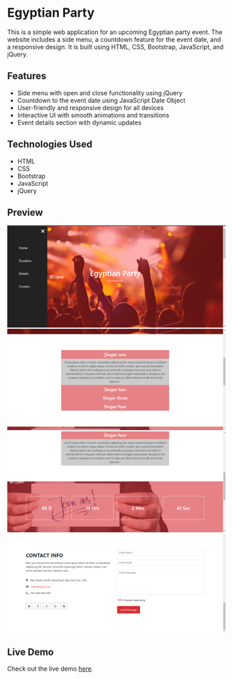 # Egyptian Party

This is a simple web application for an upcoming Egyptian party event. The website includes a side menu, a countdown feature for the event date, and a responsive design. It is built using HTML, CSS, Bootstrap, JavaScript, and jQuery.

## Features

- Side menu with open and close functionality using jQuery
- Countdown to the event date using JavaScript Date Object
- User-friendly and responsive design for all devices
- Interactive UI with smooth animations and transitions
- Event details section with dynamic updates

## Technologies Used

- HTML
- CSS 
- Bootstrap
- JavaScript 
- jQuery

## Preview

![Preview Image](preview/preview.png)
![Preview Image 1](preview/preview1.png)
![Preview Image 2](preview/preview2.png)
![Preview Image 3](preview/preview3.png)

## Live Demo

Check out the live demo [here](https://mohammed-fawzzi.github.io/Egyptian-Party/).
